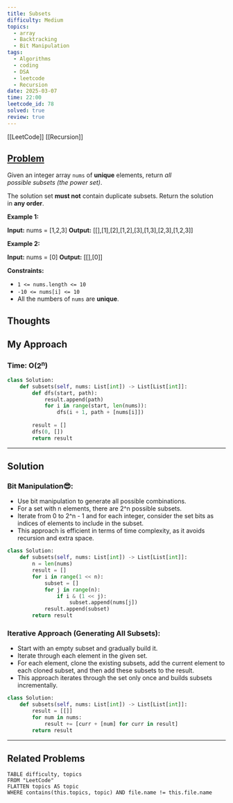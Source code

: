 ```yaml
---
title: Subsets
difficulty: Medium
topics:
  - array
  - Backtracking
  - Bit Manipulation
tags:
  - Algorithms
  - coding
  - DSA
  - leetcode
  - Recursion
date: 2025-03-07
time: 22:00
leetcode_id: 78
solved: true
review: true
---
```

[[LeetCode]]
[[Recursion]]
## [Problem](https://leetcode.com/problems/subsets/description/)
Given an integer array `nums` of **unique** elements, return _all possible_ _subsets_ _(the power set)_.

The solution set **must not** contain duplicate subsets. Return the solution in **any order**.

**Example 1:**

**Input:** nums = [1,2,3]
**Output:** [[],[1],[2],[1,2],[3],[1,3],[2,3],[1,2,3]]

**Example 2:**

**Input:** nums = [0]
**Output:** [[],[0]]

**Constraints:**

- `1 <= nums.length <= 10`
- `-10 <= nums[i] <= 10`
- All the numbers of `nums` are **unique**.

## Thoughts


## My Approach
### Time: O($2^{\text{n}}$)
```python
class Solution:
    def subsets(self, nums: List[int]) -> List[List[int]]:
        def dfs(start, path):
            result.append(path)
            for i in range(start, len(nums)):
                dfs(i + 1, path + [nums[i]])
        
        result = []
        dfs(0, [])
        return result
```






---
## Solution

### Bit Manipulation😎:

- Use bit manipulation to generate all possible combinations.
- For a set with n elements, there are 2^n possible subsets.
- Iterate from 0 to 2^n - 1 and for each integer, consider the set bits as indices of elements to include in the subset.
- This approach is efficient in terms of time complexity, as it avoids recursion and extra space.

```python
class Solution:
    def subsets(self, nums: List[int]) -> List[List[int]]:
        n = len(nums)
        result = []
        for i in range(1 << n):
            subset = []
            for j in range(n):
                if i & (1 << j):
                    subset.append(nums[j])
            result.append(subset)
        return result
```

### Iterative Approach (Generating All Subsets):
- Start with an empty subset and gradually build it.
- Iterate through each element in the given set.
- For each element, clone the existing subsets, add the current element to each cloned subset, and then add these subsets to the result.
- This approach iterates through the set only once and builds subsets incrementally.
```python
class Solution:
    def subsets(self, nums: List[int]) -> List[List[int]]:
        result = [[]]
        for num in nums:
            result += [curr + [num] for curr in result]
        return result
```


---
## Related Problems
```dataview
TABLE difficulty, topics
FROM "LeetCode"
FLATTEN topics AS topic
WHERE contains(this.topics, topic) AND file.name != this.file.name
```